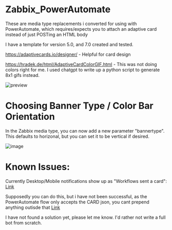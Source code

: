 # Zabbix_PowerAutomate

These are media type replacements i converted for using with PowerAutomate, which requires/expects you to attach an adaptive card instead of just POSTing an HTML body

I have a template for version 5.0, and 7.0 created and tested.

https://adaptivecards.io/designer/ - Helpful for card design

https://hradek.de/html/AdaptiveCardColorGIF.html - This was not doing colors right for me. I used chatgpt to write up a python script to generate 8x1 gifs instead.

![preview](https://i.imgur.com/SUzKuMJ.png)

# Choosing Banner Type / Color Bar Orientation

In the Zabbix media type, you can now add a new parameter "bannertype". This defaults to horizonal, but you can set it to be vertical if desired. 

![image](https://github.com/user-attachments/assets/c71e7585-c4eb-4b8b-b903-ac0d5627ea0b)


# Known Issues:

Currently Desktop/Mobile notifications show up as "Workflows sent a card": [Link](https://powerusers.microsoft.com/t5/Using-Connectors/MS-Teams-Adaptive-Cards-No-ability-to-customize-quot-From-quot/td-p/2843061)

Supposedly you can do this, but i have not been successful, as the PowerAutomate flow only accepts the CARD json, you cant prepend anything outisde that
[Link](https://stackoverflow.com/questions/61229084/how-to-change-notification-text-when-bot-sends-an-adaptive-card-in-microsoft-tea)

I have not found a solution yet, please let me know. I'd rather not write a full bot from scratch.
